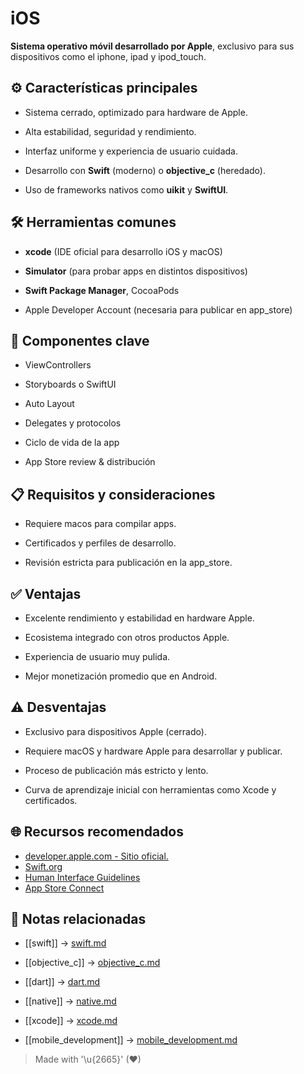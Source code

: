 # iOS

**Sistema operativo móvil desarrollado por Apple**, exclusivo para sus dispositivos como el iphone, ipad y ipod_touch.


## ⚙️ Características principales

- Sistema cerrado, optimizado para hardware de Apple.  

- Alta estabilidad, seguridad y rendimiento.  

- Interfaz uniforme y experiencia de usuario cuidada.  

- Desarrollo con **Swift** (moderno) o **objective_c** (heredado).  

- Uso de frameworks nativos como **uikit** y **SwiftUI**.  


## 🛠️ Herramientas comunes

- **xcode** (IDE oficial para desarrollo iOS y macOS)  

- **Simulator** (para probar apps en distintos dispositivos)  

- **Swift Package Manager**, CocoaPods  

- Apple Developer Account (necesaria para publicar en app_store)  


## 🧩 Componentes clave

- ViewControllers  

- Storyboards o SwiftUI  

- Auto Layout  

- Delegates y protocolos  

- Ciclo de vida de la app  

- App Store review & distribución  


## 📋 Requisitos y consideraciones

- Requiere macos para compilar apps.  

- Certificados y perfiles de desarrollo.  

- Revisión estricta para publicación en la app_store.  

## ✅ Ventajas

- Excelente rendimiento y estabilidad en hardware Apple.  

- Ecosistema integrado con otros productos Apple.  

- Experiencia de usuario muy pulida.  

- Mejor monetización promedio que en Android.  


## ⚠️ Desventajas

- Exclusivo para dispositivos Apple (cerrado).  

- Requiere macOS y hardware Apple para desarrollar y publicar.  

- Proceso de publicación más estricto y lento.  

- Curva de aprendizaje inicial con herramientas como Xcode y certificados.  


## 🌐 Recursos recomendados

- [developer.apple.com - Sitio oficial.  ](https://developer.apple.com/) 
- [Swift.org](https://www.swift.org/)  
- [Human Interface Guidelines](https://developer.apple.com/design/human-interface-guidelines/)  
- [App Store Connect](https://appstoreconnect.apple.com/)  


## 🔗 Notas relacionadas

- [[swift]] → [swift.md](/languages/swift.md)  

- [[objective_c]] → [objective_c.md](/languages/objective_c.md)  

- [[dart]] → [dart.md](/languages/dart.md)  

- [[native]] → [native.md](/overview/native.md)  

- [[xcode]] → [xcode.md](/tools/xcode.md) 

- [[mobile_development]] → [mobile_development.md](/overview/mobile_development.md) 


> Made with '\u{2665}' (♥)
